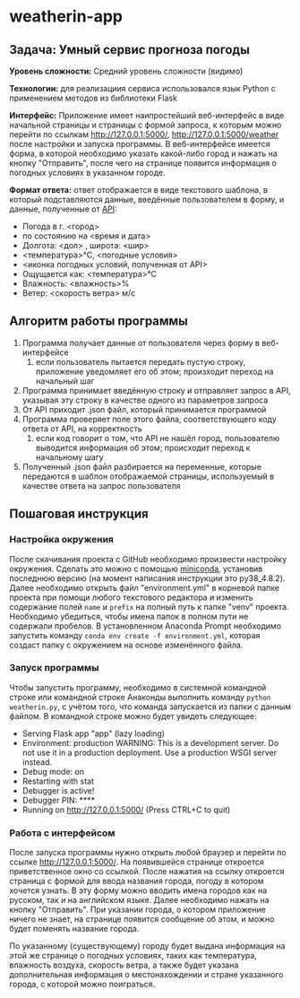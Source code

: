 # weatherin-app

## Задача: Умный сервис прогноза погоды
__Уровень сложности:__ Средний уровень сложности (видимо)

__Технологии:__ для реализациия сервиса использовался язык Python с применением методов из библиотеки Flask

__Интерфейс:__ Приложение имеет наипростейший веб-интерфейс в виде начальной страницы и страницы с формой запроса, к которым можно перейти по ссылкам http://127.0.0.1:5000/, http://127.0.0.1:5000/weather после настройки и запуска программы. В веб-интерфейсе имеется форма, в которой необходимо указать какой-либо город и нажать на кнопку "Отправить", после чего на странице появится информация о погодных условиях в указанном городе.

__Формат ответа:__ ответ отображается в виде текстового шаблона, в который подставляются данные, введённые пользователем в форму, и данные, полученные от [API](https://openweathermap.org/api):
* Погода в г. <город>
* по состоянию на <время и дата>
* Долгота: <дол> , широта: <шир>
* <температура>°С, <погодные условия>
* <иконка погодных условий, полученная от API>
* Ощущается как: <температура>°С
* Влажность: <влажность>%
* Ветер: <скорость ветра> м/с
  
## Алгоритм работы программы
1. Программа получает данные от пользователя через форму в веб-интерфейсе
    1. если пользователь пытается передать пустую строку, приложение уведомляет его об этом; произходит переход на начальный шаг
1. Программа принимает введённую строку и отправляет запрос в API, указывая эту строку в качестве одного из параметров запроса
1. От API приходит .json файл, который принимается программой
1. Программа проверяет поле этого файла, соответствующего коду ответа от API, на корректность
    1. если код говорит о том, что API не нашёл город, пользователю выводится информация об этом; происходит переход к начальному шагу
1. Полученный .json файл разбирается на переменные, которые передаются в шаблон отображаемой страницы, используемый в качестве ответа на запрос пользователя
## Пошаговая инструкция
### Настройка окружения
После скачивания проекта с GitHub необходимо произвести настройку окружения. Сделать это можно с помощью [miniconda](https://repo.anaconda.com/miniconda/), установив последнюю версию (на момент написания инструкции это py38_4.8.2). Далее необходимо открыть файл "environment.yml" в корневой папке проекта при помощи любого текстового редактора и изменить содержание полей ```name``` и ```prefix``` на полный путь к папке "venv" проекта. Необходимо убедиться, чтобы имена папок в полном пути не содержали пробелов. В установленном Anaconda Prompt необходимо запустить команду ```conda env create -f environment.yml```, которая создаст папку с окружением на основе изменённого файла.
### Запуск программы
Чтобы запустить программу, необходимо в системной командной строке или командной строке Анаконды выполнить команду ```python weatherin.py```, с учётом того, что команда запускается из папки с данным файлом. В командной строке можно будет увидеть следующее:
 * Serving Flask app "app" (lazy loading)
 * Environment: production
   WARNING: This is a development server. Do not use it in a production deployment.
   Use a production WSGI server instead.
 * Debug mode: on
 * Restarting with stat
 * Debugger is active!
 * Debugger PIN: ****
 * Running on http://127.0.0.1:5000/ (Press CTRL+C to quit)
### Работа с интерфейсом
После запуска программы нужно открыть любой браузер и перейти по ссылке http://127.0.0.1:5000/. На появившейся странице откроется приветственное окно со ссылкой. После нажатия на ссылку откроется страница с формой для ввода названия города, погоду в котором хочется узнать. В эту форму можно вводить имена городов как на русском, так и на английском языке. Далее необходимо нажать на кнопку "Отправить". При указании города, о котором приложение ничего не знает, на странице появится сообщение об этом, и можно будет поменять название города.

По указанному (существующему) городу будет выдана информация на этой же странице о погодных условиях, таких как температура, влажность воздуха, скорость ветра, а также будет указана дополнительная информация о местонахождении и стране указанного города, с которой можно поиграться.
